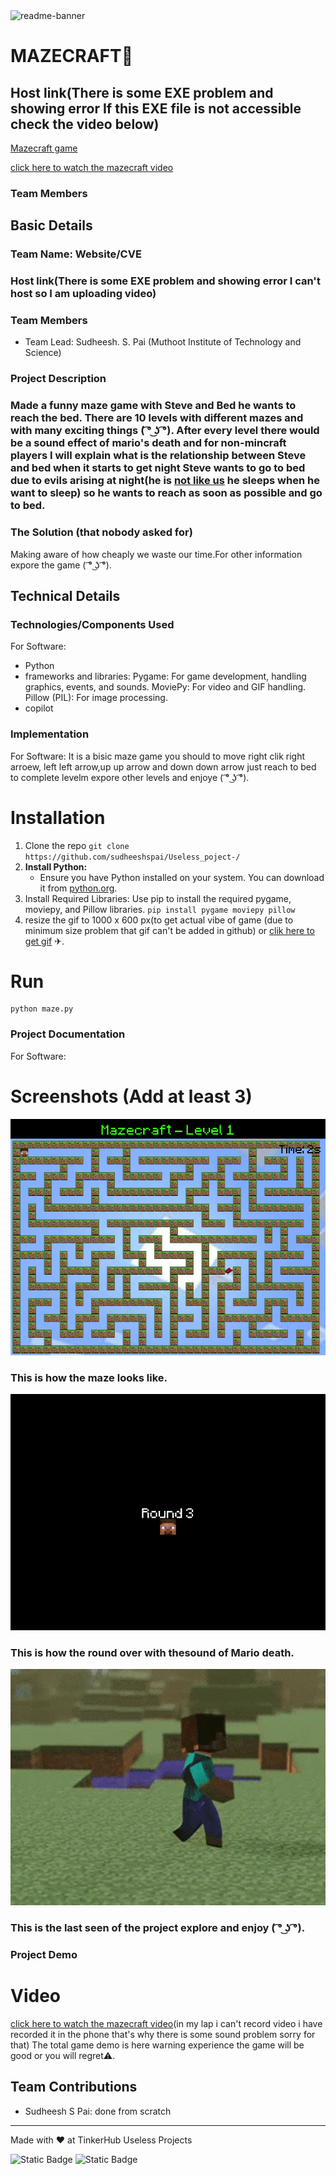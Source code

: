 <img width="1280" alt="readme-banner" src="https://github.com/user-attachments/assets/35332e92-44cb-425b-9dff-27bcf1023c6c">

# MAZECRAFT🎯
## Host link(There is some EXE problem and showing error If this EXE file is not accessible check the video below)
[Mazecraft game](https://mazecraft.itch.io/mazecraft)

[click here to watch the mazecraft video](https://drive.google.com/file/d/1LcO1YDhOK8L204hPQoyqkFLXcPWA__Cl/view?usp=sharing)


### Team Members

## Basic Details
### Team Name: Website/CVE
### Host link(There is some EXE problem and showing error I can't  host so I am uploading video) 

### Team Members
- Team Lead: Sudheesh. S. Pai (Muthoot Institute of Technology and Science)

### Project Description

### Made a funny maze game with Steve and Bed he wants to reach the bed. There are 10 levels with different mazes and with many exciting things ( ͡° ͜ʖ ͡°). After every level there would be a sound effect of mario's death and for non-mincraft players I will explain what is the relationship between Steve and bed when it starts to get night Steve wants to go to bed due to evils arising at night(he is [not like us](https://www.youtube.com/watch?v=H58vbez_m4E) he sleeps when he want to sleep) so he wants to reach as soon as possible and go to bed.                                                                                                                  
### The Solution (that nobody asked for)
Making aware of how cheaply we waste our time.For other information expore the game ( ͡° ͜ʖ ͡°).                    
  

## Technical Details
### Technologies/Components Used
For Software:
- Python
- frameworks and libraries: Pygame: For game development, handling graphics, events, and sounds.
                                    MoviePy: For video and GIF handling.
                                    Pillow (PIL): For image processing.
- copilot                                                                                
  
### Implementation
For Software: It is a bisic maze game you should to move right clik right arroew, left left arrow,up up arrow and down down arrow just reach to bed to complete levelm expore other levels  and enjoye ( ͡° ͜ʖ ͡°).     
# Installation
1. Clone the repo 
     ```git clone https://github.com/sudheeshspai/Useless_poject-/```
2. **Install Python:**
   - Ensure you have Python installed on your system. You can download it from [python.org](https://www.python.org/downloads/).
3. Install Required Libraries: Use pip to install the required pygame, moviepy, and Pillow libraries.
    ```pip install pygame moviepy pillow```
4. resize the gif to 1000 x 600 px(to get actual vibe of game (due to minimum size problem that gif can't be added in github) or [clik here to get gif](https://drive.google.com/file/d/13KD_HAAAXVDvLrzwB14kvoD7X6j9O7lX/view?usp=sharing) ✈.

    
 # Run
    python maze.py

### Project Documentation
For Software:

# Screenshots (Add at least 3)
![Maze_path](https://github.com/sudheeshspai/Useless_poject-/blob/main/game_pic/maze.png)                    
### This is how the maze looks like.

![round over](https://github.com/sudheeshspai/Useless_poject-/blob/main/game_pic/round_ending.png)
### This is how the round over with thesound of Mario death.

![Final thing](https://github.com/sudheeshspai/Useless_poject-/blob/main/game_pic/lastseen.png)
### This is the last seen of the project explore and enjoy ( ͡° ͜ʖ ͡°).
### Project Demo
# Video
[click here to watch the mazecraft video](https://drive.google.com/file/d/1LcO1YDhOK8L204hPQoyqkFLXcPWA__Cl/view?usp=sharing)(in my lap i can't record video i have recorded it in the phone that's why there is some sound problem sorry for that)
The total game demo is here warning experience the game will be good or you will regret⚠️.


## Team Contributions
- Sudheesh S Pai: done from scratch
---
Made with ❤️ at TinkerHub Useless Projects 

![Static Badge](https://img.shields.io/badge/TinkerHub-24?color=%23000000&link=https%3A%2F%2Fwww.tinkerhub.org%2F)
![Static Badge](https://img.shields.io/badge/UselessProject--24-24?link=https%3A%2F%2Fwww.tinkerhub.org%2Fevents%2FQ2Q1TQKX6Q%2FUseless%2520Projects)


